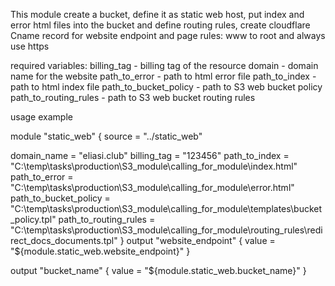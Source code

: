 This module create a bucket, define it as static web host, put index and error html files into the bucket and define routing rules, create cloudflare Cname record for website endpoint and page rules: www to root and always use https

required variables:
billing_tag - billing tag of the resource
domain - domain name for the website 
path_to_error - path to html error file
path_to_index - path to html index file
path_to_bucket_policy - path to S3 web bucket policy
path_to_routing_rules - path to S3 web bucket routing rules


usage example

module "static_web" {
  source = "../static_web"

  domain_name = "eliasi.club"
  billing_tag = "123456"
  path_to_index = "C:\\temp\\tasks\\production\\S3_module\\calling_for_module\\index.html"
  path_to_error = "C:\\temp\\tasks\\production\\S3_module\\calling_for_module\\error.html"
  path_to_bucket_policy = "C:\\temp\\tasks\\production\\S3_module\\calling_for_module\\templates\\bucket_policy.tpl"
  path_to_routing_rules = "C:\\temp\\tasks\\production\\S3_module\\calling_for_module\\routing_rules\\redirect_docs_documents.tpl"
}
output "website_endpoint" {
  value = "${module.static_web.website_endpoint}"
}

output "bucket_name" {
  value = "${module.static_web.bucket_name}"
}